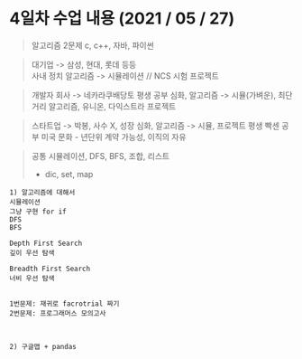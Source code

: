 # 4일차 수업 내용 (2021 / 05 / 27)

> 알고리즘 2문제
> c, c++, 자바, 파이썬

> 대기업 -> 삼성, 현대, 롯데 등등  
> 사내 정치
> 알고리즘 -> 시뮬레이션 // NCS 시험
> 프로젝트

> 개발자 회사 -> 네카라쿠배당토
> 평생 공부
> 심화, 알고리즘 -> 시뮬(가벼운), 최단거리 알고리즘,
> 유니온, 다익스트라
> 프로젝트

> 스타트업 -> 박봉, 사수 X, 성장
> 심화, 알고리즘 -> 시뮬, 프로젝트
> 평생 빡센 공부
> 미국 문화 - 년단위 계약
> 가능성, 이직의 자유

> 공통
> 시뮬레이션, DFS, BFS, 조합, 리스트
>
> - dic, set, map

```
1) 알고리즘에 대해서
시뮬레이션
그냥 구현 for if
DFS
BFS

Depth First Search
깊이 우선 탐색

Breadth First Search
너비 우선 탐색


1번문제: 재귀로 facrotrial 짜기
2번문제: 프로그래머스 모의고사



2) 구글맵 + pandas
```
